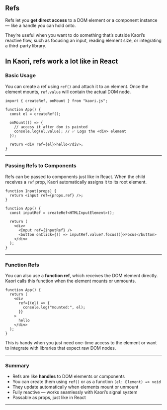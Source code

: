 ## Refs

Refs let you **get direct access** to a DOM element or a component instance —
like a handle you can hold onto.

They’re useful when you want to do something that’s outside Kaori’s reactive flow,
such as focusing an input, reading element size, or integrating a third-party library.

In Kaori, refs work a lot like in React
---

### Basic Usage

You can create a ref using `ref()` and attach it to an element.
Once the element mounts, `ref.value` will contain the actual DOM node.

```tsx
import { createRef, onMount } from "kaori.js";

function App() {
  const el = createRef();

  onMount(() => {
    // access it after dom is painted
    console.log(el.value); // ✅ Logs the <div> element
  });

  return <div ref={el}>hello</div>;
}
```

---

### Passing Refs to Components

Refs can be passed to components just like in React.
When the child receives a `ref` prop, Kaori automatically assigns it to its root element.

```tsx
function Input(props) {
  return <input ref={props.ref} />;
}

function App() {
  const inputRef = createRef<HTMLInputElement>();

  return (
    <div>
      <Input ref={inputRef} />
      <button onClick={() => inputRef.value?.focus()}>Focus</button>
    </div>
  );
}
```

---

### Function Refs

You can also use a **function ref**, which receives the DOM element directly.
Kaori calls this function when the element mounts or unmounts.

```tsx
function App() {
  return (
    <div
      ref={(el) => {
        console.log("mounted:", el);
      }}
    >
      hello
    </div>
  );
}
```

This is handy when you just need one-time access to the element
or want to integrate with libraries that expect raw DOM nodes.

---

### Summary

* Refs are like **handles** to DOM elements or components
* You can create them using `ref()` or as a function `(el: Element) => void`
* They update automatically when elements mount or unmount
* Fully reactive — works seamlessly with Kaori’s signal system
* Passable as props, just like in React

---
